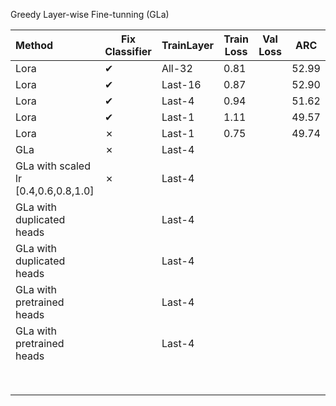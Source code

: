 Greedy Layer-wise Fine-tunning (GLa)

| **Method**                           | Fix Classifier | TrainLayer | Train Loss | **Val Loss** | ARC   |
| :----------------------------------- | -------------- | ---------- | ---------- | ------------ | ----- |
| Lora                                 | &#10004;       | All-32     | 0.81       |              | 52.99 |
| Lora                                 | &#10004;       | Last-16    | 0.87       |              | 52.90 |
| Lora                                 | &#10004;       | Last-4     | 0.94       |              | 51.62 |
| Lora                                 | &#10004;       | Last-1     | 1.11       |              | 49.57 |
| Lora                                 | &#10007;       | Last-1     | 0.75       |              | 49.74 |
| GLa                                  | &#10007;       | Last-4     |            |              |       |
| GLa with scaled lr [0.4,0.6,0.8,1.0] | &#10007;       | Last-4     |            |              |       |
| GLa with duplicated heads            |                | Last-4     |            |              |       |
| GLa with duplicated heads            |                | Last-4     |            |              |       |
| GLa with pretrained heads            |                | Last-4     |            |              |       |
| GLa with pretrained heads            |                | Last-4     |            |              |       |
|                                      |                |            |            |              |       |
|                                      |                |            |            |              |       |
|                                      |                |            |            |              |       |
|                                      |                |            |            |              |       |
|                                      |                |            |            |              |       |
|                                      |                |            |            |              |       |
|                                      |                |            |            |              |       |
|                                      |                |            |            |              |       |





 